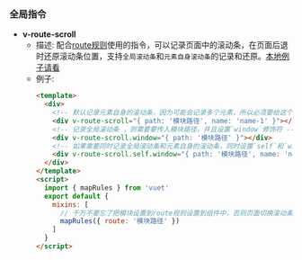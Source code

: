 ### 全局指令
- **v-route-scroll**
  - 描述: 配合[route规则](./global-update-rules.md)使用的指令，可以记录页面中的滚动条，在页面后退时还原滚动条位置，支持`全局滚动条`和`元素自身滚动条`的记录和还原。[本地例子请看](../../examples/route-scroll)
  - 例子:
    ```html
    <template>
      <div>
        <!-- 默认记录元素自身的滚动条，因为可能会记录多个元素，所以必须要给这个滚动条设置一个名字，不可重复 -->
        <div v-route-scroll="{ path: '模块路径', name: 'name-1' }"></div>
        <!-- 记录全局滚动条 ，则需要要传入模块路径，并且设置`window`修饰符 -->
        <div v-route-scroll.window="{ path: '模块路径' }"></div>
        <!-- 如果需要同时记录全局滚动条和元素自身的滚动条，同时设置`self`和`window`修饰符 -->
        <div v-route-scroll.self.window="{ path: '模块路径', name: 'name-2' }"></div>
      </div>
    </template>
    <script>
      import { mapRules } from 'vuet'
      export default {
        mixins: [
          // 千万不要忘了把模块设置到route规则设置到组件中，否则页面切换滚动条对应的变化不会操作的！！！
          mapRules({ route: '模块路径' })
        ]
      }
    </script>
    ```
